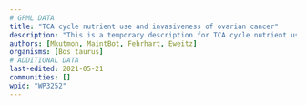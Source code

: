 ```yaml
---
# GPML DATA
title: "TCA cycle nutrient use and invasiveness of ovarian cancer"
description: "This is a temporary description for TCA cycle nutrient use and invasiveness of ovarian cancer"
authors: [Mkutmon, MaintBot, Fehrhart, Eweitz]
organisms: [Bos taurus]
# ADDITIONAL DATA
last-edited: 2021-05-21
communities: []
wpid: "WP3252"
---
```

